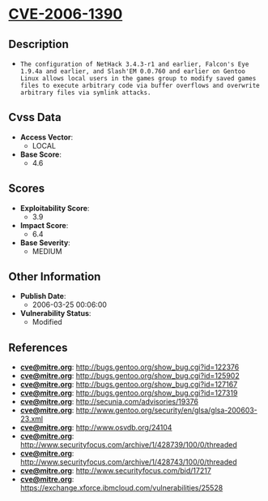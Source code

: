 
# [CVE-2006-1390](https://cve.mitre.org/cgi-bin/cvename.cgi?name=CVE-2006-1390)

## Description

- `The configuration of NetHack 3.4.3-r1 and earlier, Falcon's Eye 1.9.4a and earlier, and Slash'EM 0.0.760 and earlier on Gentoo Linux allows local users in the games group to modify saved games files to execute arbitrary code via buffer overflows and overwrite arbitrary files via symlink attacks.`

## Cvss Data

- **Access Vector**:
  - LOCAL
- **Base Score**:
  - 4.6

## Scores

- **Exploitability Score**:
  - 3.9
- **Impact Score**:
  - 6.4
- **Base Severity**:
  - MEDIUM

## Other Information

- **Publish Date**:
  - 2006-03-25 00:06:00
- **Vulnerability Status**:
  - Modified

## References

- **cve@mitre.org**: http://bugs.gentoo.org/show_bug.cgi?id=122376
- **cve@mitre.org**: http://bugs.gentoo.org/show_bug.cgi?id=125902
- **cve@mitre.org**: http://bugs.gentoo.org/show_bug.cgi?id=127167
- **cve@mitre.org**: http://bugs.gentoo.org/show_bug.cgi?id=127319
- **cve@mitre.org**: http://secunia.com/advisories/19376
- **cve@mitre.org**: http://www.gentoo.org/security/en/glsa/glsa-200603-23.xml
- **cve@mitre.org**: http://www.osvdb.org/24104
- **cve@mitre.org**: http://www.securityfocus.com/archive/1/428739/100/0/threaded
- **cve@mitre.org**: http://www.securityfocus.com/archive/1/428743/100/0/threaded
- **cve@mitre.org**: http://www.securityfocus.com/bid/17217
- **cve@mitre.org**: https://exchange.xforce.ibmcloud.com/vulnerabilities/25528
